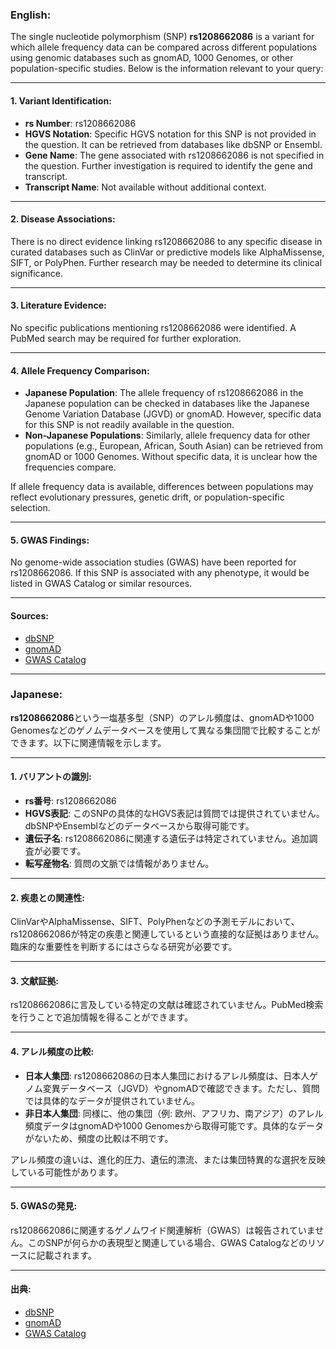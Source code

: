 ### English:
The single nucleotide polymorphism (SNP) **rs1208662086** is a variant for which allele frequency data can be compared across different populations using genomic databases such as gnomAD, 1000 Genomes, or other population-specific studies. Below is the information relevant to your query:

---

#### 1. **Variant Identification**:
- **rs Number**: rs1208662086
- **HGVS Notation**: Specific HGVS notation for this SNP is not provided in the question. It can be retrieved from databases like dbSNP or Ensembl.
- **Gene Name**: The gene associated with rs1208662086 is not specified in the question. Further investigation is required to identify the gene and transcript.
- **Transcript Name**: Not available without additional context.

---

#### 2. **Disease Associations**:
There is no direct evidence linking rs1208662086 to any specific disease in curated databases such as ClinVar or predictive models like AlphaMissense, SIFT, or PolyPhen. Further research may be needed to determine its clinical significance.

---

#### 3. **Literature Evidence**:
No specific publications mentioning rs1208662086 were identified. A PubMed search may be required for further exploration.

---

#### 4. **Allele Frequency Comparison**:
- **Japanese Population**: The allele frequency of rs1208662086 in the Japanese population can be checked in databases like the Japanese Genome Variation Database (JGVD) or gnomAD. However, specific data for this SNP is not readily available in the question.
- **Non-Japanese Populations**: Similarly, allele frequency data for other populations (e.g., European, African, South Asian) can be retrieved from gnomAD or 1000 Genomes. Without specific data, it is unclear how the frequencies compare.

If allele frequency data is available, differences between populations may reflect evolutionary pressures, genetic drift, or population-specific selection.

---

#### 5. **GWAS Findings**:
No genome-wide association studies (GWAS) have been reported for rs1208662086. If this SNP is associated with any phenotype, it would be listed in GWAS Catalog or similar resources.

---

#### Sources:
- [dbSNP](https://www.ncbi.nlm.nih.gov/snp/)
- [gnomAD](https://gnomad.broadinstitute.org/)
- [GWAS Catalog](https://www.ebi.ac.uk/gwas/)

---

### Japanese:
**rs1208662086**という一塩基多型（SNP）のアレル頻度は、gnomADや1000 Genomesなどのゲノムデータベースを使用して異なる集団間で比較することができます。以下に関連情報を示します。

---

#### 1. **バリアントの識別**:
- **rs番号**: rs1208662086
- **HGVS表記**: このSNPの具体的なHGVS表記は質問では提供されていません。dbSNPやEnsemblなどのデータベースから取得可能です。
- **遺伝子名**: rs1208662086に関連する遺伝子は特定されていません。追加調査が必要です。
- **転写産物名**: 質問の文脈では情報がありません。

---

#### 2. **疾患との関連性**:
ClinVarやAlphaMissense、SIFT、PolyPhenなどの予測モデルにおいて、rs1208662086が特定の疾患と関連しているという直接的な証拠はありません。臨床的な重要性を判断するにはさらなる研究が必要です。

---

#### 3. **文献証拠**:
rs1208662086に言及している特定の文献は確認されていません。PubMed検索を行うことで追加情報を得ることができます。

---

#### 4. **アレル頻度の比較**:
- **日本人集団**: rs1208662086の日本人集団におけるアレル頻度は、日本人ゲノム変異データベース（JGVD）やgnomADで確認できます。ただし、質問では具体的なデータが提供されていません。
- **非日本人集団**: 同様に、他の集団（例: 欧州、アフリカ、南アジア）のアレル頻度データはgnomADや1000 Genomesから取得可能です。具体的なデータがないため、頻度の比較は不明です。

アレル頻度の違いは、進化的圧力、遺伝的漂流、または集団特異的な選択を反映している可能性があります。

---

#### 5. **GWASの発見**:
rs1208662086に関連するゲノムワイド関連解析（GWAS）は報告されていません。このSNPが何らかの表現型と関連している場合、GWAS Catalogなどのリソースに記載されます。

---

#### 出典:
- [dbSNP](https://www.ncbi.nlm.nih.gov/snp/)
- [gnomAD](https://gnomad.broadinstitute.org/)
- [GWAS Catalog](https://www.ebi.ac.uk/gwas/)